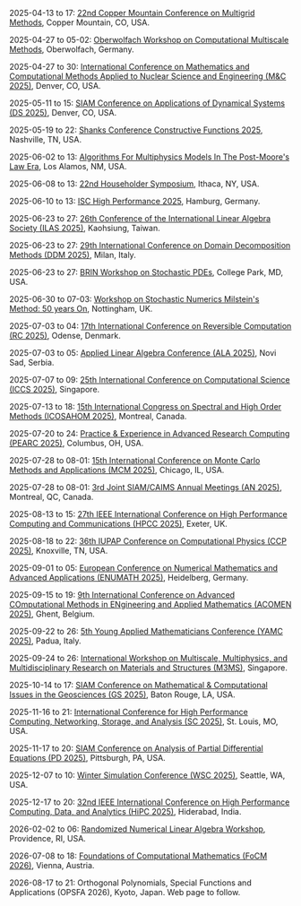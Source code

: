 2025-04-13 to 17: [22nd Copper Mountain Conference on Multigrid Methods](https://grandmaster.colorado.edu/copper/2025/), Copper Mountain, CO, USA.

2025-04-27 to 05-02: [Oberwolfach Workshop on Computational Multiscale Methods](https://mfo.de/occasion/2518/www_view), Oberwolfach, Germany.

2025-04-27 to 30: [International Conference on Mathematics and Computational Methods Applied to Nuclear Science and Engineering (M&C 2025)](https://ans.org/meetings/mc2025/), Denver, CO, USA.

2025-05-11 to 15: [SIAM Conference on Applications of Dynamical Systems (DS 2025)](https://siam.org/conferences-events/siam-conferences/ds25), Denver, CO, USA.

2025-05-19 to 22: [Shanks Conference Constructive Functions 2025](https://my.vanderbilt.edu/constructivefunctions2025/), Nashville, TN, USA.

2025-06-02 to 13: [Algorithms For Multiphysics Models In The Post-Moore's Law Era](https://sites.google.com/msu.edu/modeling-beyond-moore/), Los Alamos, NM, USA.

2025-06-08 to 13: [22nd Householder Symposium](https://householder-symposium.github.io), Ithaca, NY, USA.

2025-06-10 to 13: [ISC High Performance 2025](https://isc-hpc.com), Hamburg, Germany.

2025-06-23 to 27: [26th Conference of the International Linear Algebra Society (ILAS 2025)](https://ilas2025.tw), Kaohsiung, Taiwan.

2025-06-23 to 27: [29th International Conference on Domain Decomposition Methods (DDM 2025)](https://dd29.polimi.it), Milan, Italy.

2025-06-23 to 27: [BRIN Workshop on Stochastic PDEs](https://brinmrc.umd.edu/programs/workshops/summer25/summer25-workshop-pdes.html), College Park, MD, USA.

2025-06-30 to 07-03: [Workshop on Stochastic Numerics Milstein's Method: 50 years On](https://maths.nottingham.ac.uk/plp/pmzmt/milstein2025/), Nottingham, UK.

2025-07-03 to 04: [17th International Conference on Reversible Computation (RC 2025)](https://reversible-computation-2025.github.io), Odense, Denmark.

2025-07-03 to 05: [Applied Linear Algebra Conference (ALA 2025)](https://ala2025.pmf.uns.ac.rs), Novi Sad, Serbia.

2025-07-07 to 09: [25th International Conference on Computational Science (ICCS 2025)](https://iccs-meeting.org/iccs2025/), Singapore.

2025-07-13 to 18: [15th International Congress on Spectral and High Order Methods (ICOSAHOM 2025)](https://icosahom2025.org), Montreal, Canada.

2025-07-20 to 24: [Practice & Experience in Advanced Research Computing (PEARC 2025)](https://pearc.acm.org), Columbus, OH, USA.

2025-07-28 to 08-01: [15th International Conference on Monte Carlo Methods and Applications (MCM 2025)](https://ccbatiit.github.io/mcm2025/), Chicago, IL, USA.

2025-07-28 to 08-01: [3rd Joint SIAM/CAIMS Annual Meetings (AN 2025)](https://siam.org/conferences-events/siam-conferences/an25/), Montreal, QC, Canada.

2025-08-13 to 15: [27th IEEE International Conference on High Performance Computing and Communications (HPCC 2025)](https://hpcn.exeter.ac.uk/hpcc2025/), Exeter, UK.

2025-08-18 to 22: [36th IUPAP Conference on Computational Physics (CCP 2025)](https://ccp2025.ornl.gov), Knoxville, TN, USA.

2025-09-01 to 05: [European Conference on Numerical Mathematics and Advanced Applications (ENUMATH 2025)](https://enumath2025.eu), Heidelberg, Germany.

2025-09-15 to 19: [9th International Conference on Advanced COmputational Methods in ENgineering and Applied Mathematics (ACOMEN 2025)](https://cage.ugent.be/acomen2025/), Ghent, Belgium.

2025-09-22 to 26: [5th Young Applied Mathematicians Conference (YAMC 2025)](https://yamc.it), Padua, Italy.

2025-09-24 to 26: [International Workshop on Multiscale, Multiphysics, and Multidisciplinary Research on Materials and Structures (M3MS)](https://m3ms.org), Singapore.

2025-10-14 to 17: [SIAM Conference on Mathematical & Computational Issues in the Geosciences (GS 2025)](https://siam.org/conferences-events/siam-conferences/gs25/), Baton Rouge, LA, USA.

2025-11-16 to 21: [International Conference for High Performance Computing, Networking, Storage, and Analysis (SC 2025)](https://sc25.supercomputing.org), St. Louis, MO, USA.

2025-11-17 to 20: [SIAM Conference on Analysis of Partial Differential Equations (PD 2025)](https://siam.org/conferences-events/siam-conferences/pd25), Pittsburgh, PA, USA.

2025-12-07 to 10: [Winter Simulation Conference (WSC 2025)](https://meetings.informs.org/wordpress/wsc2025/), Seattle, WA, USA.

2025-12-17 to 20: [32nd IEEE International Conference on High Performance Computing, Data, and Analytics (HiPC 2025)](https://hipc.org), Hiderabad, India.

2026-02-02 to 06: [Randomized Numerical Linear Algebra Workshop](https://icerm.brown.edu/program/semester_program_workshop/sp-s26-w1), Providence, RI, USA.

2026-07-08 to 18: [Foundations of Computational Mathematics (FoCM 2026)](https://focm2026.univie.ac.at), Vienna, Austria.

2026-08-17 to 21: Orthogonal Polynomials, Special Functions and Applications (OPSFA 2026), Kyoto, Japan. Web page to follow.

